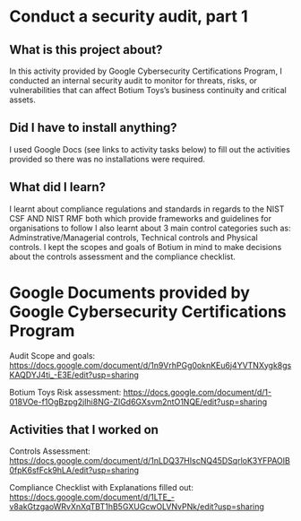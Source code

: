 # Conduct a security audit, part 1
## What is this project about?
In this activity provided by Google Cybersecurity Certifications Program, I conducted an internal security audit to monitor for threats, risks, or vulnerabilities that can affect Botium Toys’s business continuity and critical assets.

## Did I have to install anything?
I used Google Docs (see links to activity tasks below) to fill out the activities provided so there was no installations were required.

## What did I learn?
I learnt about compliance regulations and standards in regards to the NIST CSF AND NIST RMF both which provide frameworks and guidelines for organisations to follow 
I also learnt about 3 main control categories such as: Adminstrative/Managerial controls, Technical controls and Physical controls.
I kept the scopes and goals of Botium in mind to make decisions about the controls assessment and the compliance checklist.


# Google Documents provided by Google Cybersecurity Certifications Program

Audit Scope and goals:
https://docs.google.com/document/d/1n9VrhPGg0oknKEu6j4YVTNXygk8gsKAQDYJ4ti_-E3E/edit?usp=sharing

Botium Toys Risk assessment:
https://docs.google.com/document/d/1-018VOe-f1OgBzpg2jIhi8NG-ZIGd6GXsvm2ntO1NQE/edit?usp=sharing

## Activities that I worked on

Controls Assessment: https://docs.google.com/document/d/1nLDQ37HIscNQ45DSqrloK3YFPAOIB0fpK6sfFck9hLA/edit?usp=sharing

Compliance Checklist with Explanations filled out: https://docs.google.com/document/d/1LTE_-v8akGtzgaoWRvXnXqTBT1hB5GXUGcwOLVNvPNk/edit?usp=sharing
